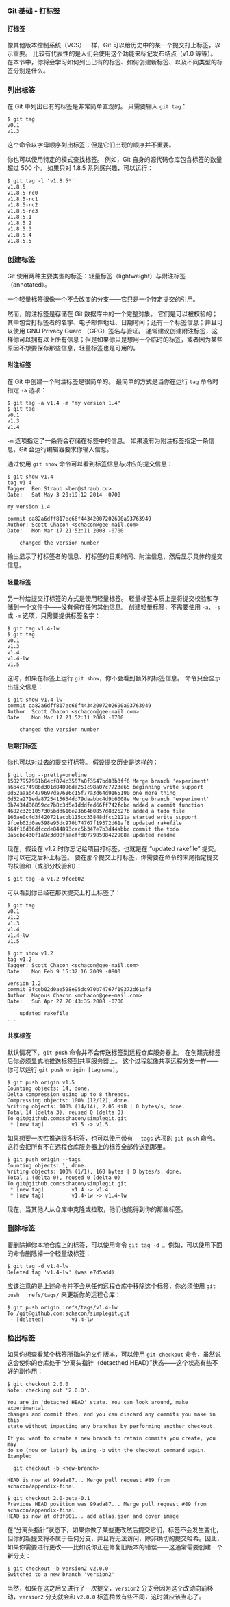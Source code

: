 ### Git 基础 - 打标签

#### 打标签

像其他版本控制系统（VCS）一样，Git 可以给历史中的某一个提交打上标签，以示重要。 比较有代表性的是人们会使用这个功能来标记发布结点（v1.0 等等）。 在本节中，你将会学习如何列出已有的标签、如何创建新标签、以及不同类型的标签分别是什么。

### 列出标签

在 Git 中列出已有的标签是非常简单直观的。 只需要输入 `git tag`：

```shell
$ git tag
v0.1
v1.3
```

这个命令以字母顺序列出标签；但是它们出现的顺序并不重要。

你也可以使用特定的模式查找标签。 例如，Git 自身的源代码仓库包含标签的数量超过 500 个。 如果只对 1.8.5 系列感兴趣，可以运行：

```shell
$ git tag -l 'v1.8.5*'
v1.8.5
v1.8.5-rc0
v1.8.5-rc1
v1.8.5-rc2
v1.8.5-rc3
v1.8.5.1
v1.8.5.2
v1.8.5.3
v1.8.5.4
v1.8.5.5
```

### 创建标签

Git 使用两种主要类型的标签：轻量标签（lightweight）与附注标签（annotated）。

一个轻量标签很像一个不会改变的分支——它只是一个特定提交的引用。

然而，附注标签是存储在 Git 数据库中的一个完整对象。 它们是可以被校验的；其中包含打标签者的名字、电子邮件地址、日期时间；还有一个标签信息；并且可以使用 GNU Privacy Guard （GPG）签名与验证。 通常建议创建附注标签，这样你可以拥有以上所有信息；但是如果你只是想用一个临时的标签，或者因为某些原因不想要保存那些信息，轻量标签也是可用的。

#### 附注标签

在 Git 中创建一个附注标签是很简单的。 最简单的方式是当你在运行 `tag` 命令时指定 `-a` 选项：

```shell
$ git tag -a v1.4 -m "my version 1.4"
$ git tag
v0.1
v1.3
v1.4
```

`-m` 选项指定了一条将会存储在标签中的信息。 如果没有为附注标签指定一条信息，Git 会运行编辑器要求你输入信息。

通过使用 `git show` 命令可以看到标签信息与对应的提交信息：

```shell
$ git show v1.4
tag v1.4
Tagger: Ben Straub <ben@straub.cc>
Date:   Sat May 3 20:19:12 2014 -0700

my version 1.4

commit ca82a6dff817ec66f44342007202690a93763949
Author: Scott Chacon <schacon@gee-mail.com>
Date:   Mon Mar 17 21:52:11 2008 -0700

    changed the version number
```

输出显示了打标签者的信息、打标签的日期时间、附注信息，然后显示具体的提交信息。

#### 轻量标签

另一种给提交打标签的方式是使用轻量标签。 轻量标签本质上是将提交校验和存储到一个文件中——没有保存任何其他信息。 创建轻量标签，不需要使用 `-a`、`-s` 或 `-m` 选项，只需要提供标签名字：

```shell
$ git tag v1.4-lw
$ git tag
v0.1
v1.3
v1.4
v1.4-lw
v1.5
```

这时，如果在标签上运行 `git show`，你不会看到额外的标签信息。 命令只会显示出提交信息：

```shell
$ git show v1.4-lw
commit ca82a6dff817ec66f44342007202690a93763949
Author: Scott Chacon <schacon@gee-mail.com>
Date:   Mon Mar 17 21:52:11 2008 -0700

    changed the version number
```

#### 后期打标签

你也可以对过去的提交打标签。 假设提交历史是这样的：

```shell
$ git log --pretty=oneline
15027957951b64cf874c3557a0f3547bd83b3ff6 Merge branch 'experiment'
a6b4c97498bd301d84096da251c98a07c7723e65 beginning write support
0d52aaab4479697da7686c15f77a3d64d9165190 one more thing
6d52a271eda8725415634dd79daabbc4d9b6008e Merge branch 'experiment'
0b7434d86859cc7b8c3d5e1dddfed66ff742fcbc added a commit function
4682c3261057305bdd616e23b64b0857d832627b added a todo file
166ae0c4d3f420721acbb115cc33848dfcc2121a started write support
9fceb02d0ae598e95dc970b74767f19372d61af8 updated rakefile
964f16d36dfccde844893cac5b347e7b3d44abbc commit the todo
8a5cbc430f1a9c3d00faaeffd07798508422908a updated readme
```

现在，假设在 v1.2 时你忘记给项目打标签，也就是在 “updated rakefile” 提交。 你可以在之后补上标签。 要在那个提交上打标签，你需要在命令的末尾指定提交的校验和（或部分校验和）：

```shell
$ git tag -a v1.2 9fceb02
```

可以看到你已经在那次提交上打上标签了：

```shell
$ git tag
v0.1
v1.2
v1.3
v1.4
v1.4-lw
v1.5

$ git show v1.2
tag v1.2
Tagger: Scott Chacon <schacon@gee-mail.com>
Date:   Mon Feb 9 15:32:16 2009 -0800

version 1.2
commit 9fceb02d0ae598e95dc970b74767f19372d61af8
Author: Magnus Chacon <mchacon@gee-mail.com>
Date:   Sun Apr 27 20:43:35 2008 -0700

    updated rakefile
...
```

#### 共享标签

默认情况下，`git push` 命令并不会传送标签到远程仓库服务器上。 在创建完标签后你必须显式地推送标签到共享服务器上。 这个过程就像共享远程分支一样——你可以运行 `git push origin [tagname]`。

```console
$ git push origin v1.5
Counting objects: 14, done.
Delta compression using up to 8 threads.
Compressing objects: 100% (12/12), done.
Writing objects: 100% (14/14), 2.05 KiB | 0 bytes/s, done.
Total 14 (delta 3), reused 0 (delta 0)
To git@github.com:schacon/simplegit.git
 * [new tag]         v1.5 -> v1.5
```

如果想要一次性推送很多标签，也可以使用带有 `--tags` 选项的 `git push` 命令。 这将会把所有不在远程仓库服务器上的标签全部传送到那里。

```console
$ git push origin --tags
Counting objects: 1, done.
Writing objects: 100% (1/1), 160 bytes | 0 bytes/s, done.
Total 1 (delta 0), reused 0 (delta 0)
To git@github.com:schacon/simplegit.git
 * [new tag]         v1.4 -> v1.4
 * [new tag]         v1.4-lw -> v1.4-lw
```

现在，当其他人从仓库中克隆或拉取，他们也能得到你的那些标签。

### 删除标签

要删除掉你本地仓库上的标签，可以使用命令 `git tag -d `。例如，可以使用下面的命令删除掉一个轻量级标签：

```shell
$ git tag -d v1.4-lw
Deleted tag 'v1.4-lw' (was e7d5add)
```

应该注意的是上述命令并不会从任何远程仓库中移除这个标签，你必须使用 `git push  :refs/tags/` 来更新你的远程仓库：

```shell
$ git push origin :refs/tags/v1.4-lw
To /git@github.com:schacon/simplegit.git
 - [deleted]         v1.4-lw
```

### 检出标签

如果你想查看某个标签所指向的文件版本，可以使用 `git checkout` 命令，虽然说这会使你的仓库处于“分离头指针（detacthed HEAD）”状态——这个状态有些不好的副作用：

```console
$ git checkout 2.0.0
Note: checking out '2.0.0'.

You are in 'detached HEAD' state. You can look around, make experimental
changes and commit them, and you can discard any commits you make in this
state without impacting any branches by performing another checkout.

If you want to create a new branch to retain commits you create, you may
do so (now or later) by using -b with the checkout command again. Example:

  git checkout -b <new-branch>

HEAD is now at 99ada87... Merge pull request #89 from schacon/appendix-final

$ git checkout 2.0-beta-0.1
Previous HEAD position was 99ada87... Merge pull request #89 from schacon/appendix-final
HEAD is now at df3f601... add atlas.json and cover image
```

在“分离头指针”状态下，如果你做了某些更改然后提交它们，标签不会发生变化，但你的新提交将不属于任何分支，并且将无法访问，除非确切的提交哈希。因此，如果你需要进行更改——比如说你正在修复旧版本的错误——这通常需要创建一个新分支：

```console
$ git checkout -b version2 v2.0.0
Switched to a new branch 'version2'
```

当然，如果在这之后又进行了一次提交，`version2` 分支会因为这个改动向前移动，`version2` 分支就会和 `v2.0.0` 标签稍微有些不同，这时就应该当心了。